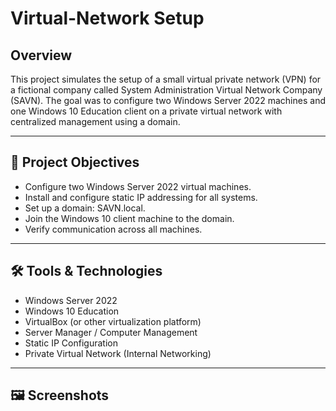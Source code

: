 # Virtual-Network Setup


## Overview 
This project simulates the setup of a small virtual private network (VPN) for a fictional company called System Administration Virtual Network Company (SAVN). The goal was to configure two Windows Server 2022 machines and one Windows 10 Education client on a private virtual network with centralized management using a domain.

---

## 🧩 Project Objectives

- Configure two Windows Server 2022 virtual machines.
- Install and configure static IP addressing for all systems.
- Set up a domain: SAVN.local.
- Join the Windows 10 client machine to the domain.
- Verify communication across all machines.

---

## 🛠️ Tools & Technologies

- Windows Server 2022
- Windows 10 Education
- VirtualBox (or other virtualization platform)
- Server Manager / Computer Management
- Static IP Configuration
- Private Virtual Network (Internal Networking)


---

## 🖼️ Screenshots
